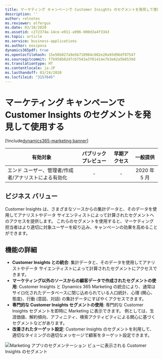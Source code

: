 ```yaml
---
title: マーケティング キャンペーンで Customer Insights のセグメントを発見して使用する
description: ''
author: relnotes
ms.reviewer: alfergus
ms.date: 03/18/2020
ms.assetid: c272374a-14ce-e911-a996-000d3a4f3343
ms.topic: article
ms.service: business-applications
ms.author: eosipova
dynamics365pdf: true
ms.openlocfilehash: 15e56b027a9e5b710984c602e20a93d96df07547
ms.sourcegitcommit: f7b958b02d7cb7543a3f81414e7b3e62a5b8539d
ms.translationtype: HT
ms.contentlocale: ja-JP
ms.lasthandoff: 03/24/2020
ms.locfileid: "3157645"
---
```

# <a name="discover-and-use-segments-from-customer-insights-in-marketing-campaigns"></a>マーケティング キャンペーンで Customer Insights のセグメントを発見して使用する
[!include[dynamics365-marketing banner](../includes/dynamics365-marketing.md)]

| 有効対象    |  パブリック プレビュー | 早期アクセス | 一般提供 | 
| ---------- | :----------: |:----------: |:----------: |
|エンド ユーザー、管理者/作成者/アナリストによる有効化|-|-| 2020 年 5 月|


## <a name="business-value"></a>ビジネス バリュー
<!-- bv start -->
Customer Insights は、さまざまなソースからの集計データと、そのデータを使用してアナリストやデータ サイエンティストによって計算されたセグメントへのアクセスを提供します。 これらのセグメントを使用すると、マーケティング担当者はより適切に対象ユーザーを絞り込み、キャンペーンの効果を高めることができます。
<!-- bv end -->



## <a name="feature-details"></a>機能の詳細
<!--feature detail start -->
- **Customer Insights との統合**: 集計データと、そのデータを使用してアナリストやデータ サイエンティストによって計算されたセグメントにアクセスできます。
- **マーケティング以外のソースからの顧客データで作成されたセグメントの使用**: Customer Insights と Dynamics 365 Marketing の統合により、通常はサイロ化されたデータベースに閉じ込められている人口統計、心理 (関心、態度)、行動 (意図、対話) の集計データにすばやくアクセスできます。
- **専門的な Customer Insights セグメントの使用**: 専門的な Customer Insights セグメントを即時に Marketing に表示できます。 例としては、生涯価値、解約傾向、アフィニティ、検索アクティビティによる関心に基づくセグメントなどがあります。 
- **改善されたターゲット設定**: Customer Insights のセグメントを利用して、適切なタイミングの適切なメッセージで顧客をターゲット設定できます。
<!--feature detail end -->

![Marketing アプリのセグメンテーション ビューに表示される Customer Insights のセグメント](media/cifeaturesforapril.png "Marketing アプリのセグメンテーション ビューに表示される Customer Insights のセグメント")
<!-- Picture 1 -->








